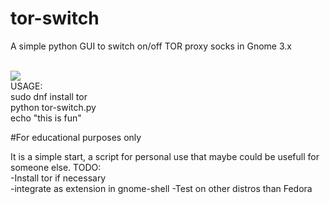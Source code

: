 # tor-switch
A simple python GUI to switch on/off TOR proxy socks in Gnome 3.x

<br> <img src="http://i.imgur.com/MLriszR.png?1"> <br>
USAGE:<br>
sudo dnf install tor<br>
python tor-switch.py<br>
echo "this is fun"<br>

#For educational purposes only

It is a simple start, a script for personal use that maybe could be usefull for someone else.
TODO:<br>
  -Install tor if necessary<br>
  -integrate as extension in gnome-shell
  -Test on other distros than Fedora<br>

